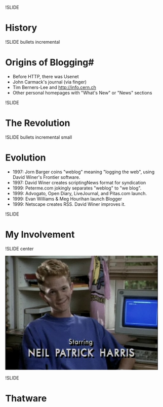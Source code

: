 !SLIDE 
# History #

!SLIDE bullets incremental

# Origins of Blogging#

* Before HTTP, there was Usenet
* John Carmack's journal (via finger)
* Tim Berners-Lee and http://info.cern.ch
* Other personal homepages with "What's New" or "News" sections

!SLIDE
# The Revolution #

!SLIDE bullets incremental small

# Evolution #

* 1997: Jorn Barger coins "weblog" meaning "logging the web", using
  David Winer's Frontier software.
* 1997: David Winer creates scriptingNews format for syndication
* 1999: Peterme.com jokingly separates "weblog" to "we blog".
* 1999: Advogato, Open Diary, LiveJournal, and Pitas.com launch.
* 1999: Evan Williams & Meg Hourihan launch Blogger
* 1999: Netscape creates RSS. David Winer improves it.

!SLIDE

# My Involvement #

!SLIDE center

![nph](nph.jpg) 

!SLIDE

# Thatware #

